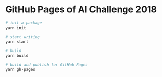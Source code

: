 # GitHub Pages of AI Challenge 2018

```sh
# init a package
yarn init

# start writing
yarn start

# build
yarn build

# build and publish for GitHub Pages
yarn gh-pages
```
